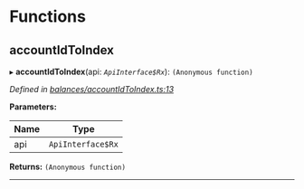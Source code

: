 

# Functions

<a id="accountidtoindex"></a>

##  accountIdToIndex

▸ **accountIdToIndex**(api: *`ApiInterface$Rx`*): `(Anonymous function)`

*Defined in [balances/accountIdToIndex.ts:13](https://github.com/polkadot-js/api/blob/d07ed8a/packages/api-derive/src/balances/accountIdToIndex.ts#L13)*

**Parameters:**

| Name | Type |
| ------ | ------ |
| api | `ApiInterface$Rx` |

**Returns:** `(Anonymous function)`

___

